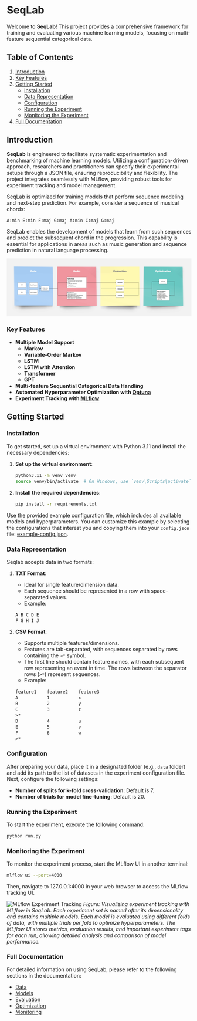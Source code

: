 # SeqLab

Welcome to **SeqLab**! This project provides a comprehensive framework for training and evaluating various machine learning models, focusing on multi-feature sequential categorical data.

## Table of Contents
1. [Introduction](#introduction)
2. [Key Features](#key-features)
3. [Getting Started](#getting-started)
    - [Installation](#installation)
    - [Data Representation](#data-representation)
    - [Configuration](#configuration)
    - [Running the Experiment](#running-the-experiment)
    - [Monitoring the Experiment](#monitoring-the-experiment)
4. [Full Documentation](#full-documentation)

## Introduction

**SeqLab** is engineered to facilitate systematic experimentation and benchmarking of machine learning models. Utilizing a configuration-driven approach, researchers and practitioners can specify their experimental setups through a JSON file, ensuring reproducibility and flexibility. The project integrates seamlessly with MLflow, providing robust tools for experiment tracking and model management.

SeqLab is optimized for training models that perform sequence modeling and next-step prediction. For example, consider a sequence of musical chords:

```
A:min E:min F:maj G:maj A:min C:maj G:maj
```

SeqLab enables the development of models that learn from such sequences and predict the subsequent chord in the progression. This capability is essential for applications in areas such as music generation and sequence prediction in natural language processing.

![SeqLab Overview](doc/images/SeqLab_overview.jpg)

### Key Features

- **Multiple Model Support**
  - **Markov**
  - **Variable-Order Markov**
  - **LSTM**
  - **LSTM with Attention**
  - **Transformer**
  - **GPT** 
- **Multi-feature Sequential Categorical Data Handling**
- **Automated Hyperparameter Optimization with [Optuna](https://github.com/optuna/optuna)**
- **Experiment Tracking with [MLflow](https://github.com/mlflow/mlflow)**

## Getting Started

### Installation

To get started, set up a virtual environment with Python 3.11 and install the necessary dependencies:

1. **Set up the virtual environment**:
    ```bash
    python3.11 -m venv venv
    source venv/bin/activate  # On Windows, use `venv\Scripts\activate`
    ```

2. **Install the required dependencies**:
    ```bash
    pip install -r requirements.txt
    ```

Use the provided example configuration file, which includes all available models and hyperparameters. You can customize this example by selecting the configurations that interest you and copying them into your `config.json` file: [example-config.json](example-config.json).

### Data Representation

Seqlab accepts data in two formats:

1. **TXT Format**:
   - Ideal for single feature/dimension data.
   - Each sequence should be represented in a row with space-separated values.
   - Example:
    ```
    A B C D E
    F G H I J
    ```

2. **CSV Format**:
   - Supports multiple features/dimensions.
   - Features are tab-separated, with sequences separated by rows containing the `>*` symbol.
   - The first line should contain feature names, with each subsequent row representing an event in time. The rows between the separator rows (`>*`) represent sequences.
   - Example:
    ```
    feature1    feature2    feature3
    A           1           x
    B           2           y
    C           3           z
    >*
    D           4           u
    E           5           v
    F           6           w
    >*
    ```
### Configuration

After preparing your data, place it in a designated folder (e.g., `data` folder) and add its path to the list of datasets in the experiment configuration file. Next, configure the following settings:
- **Number of splits for k-fold cross-validation**: Default is 7.
- **Number of trials for model fine-tuning**: Default is 20.

### Running the Experiment

To start the experiment, execute the following command:

```bash
python run.py
```

### Monitoring the Experiment

To monitor the experiment process, start the MLflow UI in another terminal:

```bash
mlflow ui --port=4000
```

Then, navigate to 127.0.0.1:4000 in your web browser to access the MLflow tracking UI.

![MLflow Experiment Tracking](doc/images/mlflow_video.gif)
*Figure: Visualizing experiment tracking with MLflow in SeqLab. Each experiment set is named after its dimensionality and contains multiple models. Each model is evaluated using different folds of data, with multiple trials per fold to optimize hyperparameters. The MLflow UI stores metrics, evaluation results, and important experiment tags for each run, allowing detailed analysis and comparison of model performance.*



### Full Documentation

For detailed information on using SeqLab, please refer to the following sections in the documentation:

- [Data](docs/data.md)
- [Models](docs/models.md)
- [Evaluation](docs/evaluation.md)
- [Optimization](docs/optimization.md)
- [Monitoring](docs/monitoring.md)

